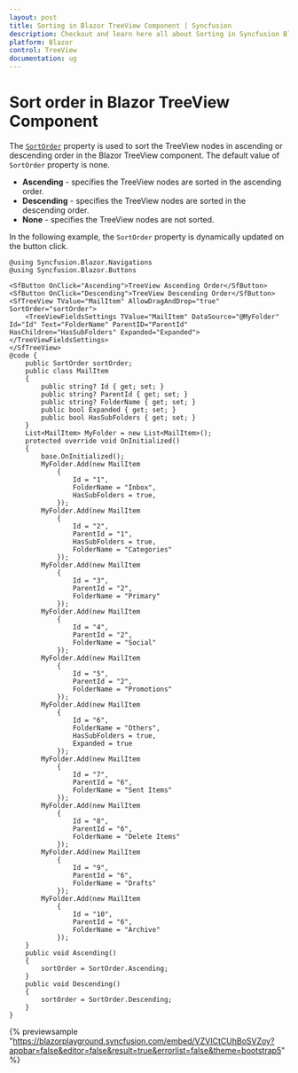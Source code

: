 ```yaml
---
layout: post
title: Sorting in Blazor TreeView Component | Syncfusion
description: Checkout and learn here all about Sorting in Syncfusion Blazor TreeView component and much more details.
platform: Blazor
control: TreeView
documentation: ug
---
```


# Sort order in Blazor TreeView Component

The [`SortOrder`](https://help.syncfusion.com/cr/blazor/Syncfusion.Blazor.Navigations.SfTreeView-1.html#Syncfusion_Blazor_Navigations_SfTreeView_1_SortOrder) property is used to sort the TreeView nodes in ascending or descending order in the Blazor TreeView component. The default value of `SortOrder` property is none.

* **Ascending** - specifies the TreeView nodes are sorted in the ascending order.
* **Descending** - specifies the TreeView nodes are sorted in the descending order.
* **None** - specifies the TreeView nodes are not sorted.

In the following example, the `SortOrder` property is dynamically updated on the button click.

```cshtml
@using Syncfusion.Blazor.Navigations
@using Syncfusion.Blazor.Buttons

<SfButton OnClick="Ascending">TreeView Ascending Order</SfButton>
<SfButton OnClick="Descending">TreeView Descending Order</SfButton>
<SfTreeView TValue="MailItem" AllowDragAndDrop="true" SortOrder="sortOrder">
    <TreeViewFieldsSettings TValue="MailItem" DataSource="@MyFolder" Id="Id" Text="FolderName" ParentID="ParentId" HasChildren="HasSubFolders" Expanded="Expanded"></TreeViewFieldsSettings>
</SfTreeView>
@code {
    public SortOrder sortOrder;
    public class MailItem
    {
        public string? Id { get; set; }
        public string? ParentId { get; set; }
        public string? FolderName { get; set; }
        public bool Expanded { get; set; }
        public bool HasSubFolders { get; set; }
    }
    List<MailItem> MyFolder = new List<MailItem>();
    protected override void OnInitialized()
    {
        base.OnInitialized();
        MyFolder.Add(new MailItem
            {
                Id = "1",
                FolderName = "Inbox",
                HasSubFolders = true,
            });
        MyFolder.Add(new MailItem
            {
                Id = "2",
                ParentId = "1",
                HasSubFolders = true,
                FolderName = "Categories"
            });
        MyFolder.Add(new MailItem
            {
                Id = "3",
                ParentId = "2",
                FolderName = "Primary"
            });
        MyFolder.Add(new MailItem
            {
                Id = "4",
                ParentId = "2",
                FolderName = "Social"
            });
        MyFolder.Add(new MailItem
            {
                Id = "5",
                ParentId = "2",
                FolderName = "Promotions"
            });
        MyFolder.Add(new MailItem
            {
                Id = "6",
                FolderName = "Others",
                HasSubFolders = true,
                Expanded = true
            });
        MyFolder.Add(new MailItem
            {
                Id = "7",
                ParentId = "6",
                FolderName = "Sent Items"
            });
        MyFolder.Add(new MailItem
            {
                Id = "8",
                ParentId = "6",
                FolderName = "Delete Items"
            });
        MyFolder.Add(new MailItem
            {
                Id = "9",
                ParentId = "6",
                FolderName = "Drafts"
            });
        MyFolder.Add(new MailItem
            {
                Id = "10",
                ParentId = "6",
                FolderName = "Archive"
            });
    }
    public void Ascending()
    {
        sortOrder = SortOrder.Ascending;
    }
    public void Descending()
    {
        sortOrder = SortOrder.Descending;
    }
}

```
{% previewsample "https://blazorplayground.syncfusion.com/embed/VZVICtCUhBoSVZoy?appbar=false&editor=false&result=true&errorlist=false&theme=bootstrap5" %}
